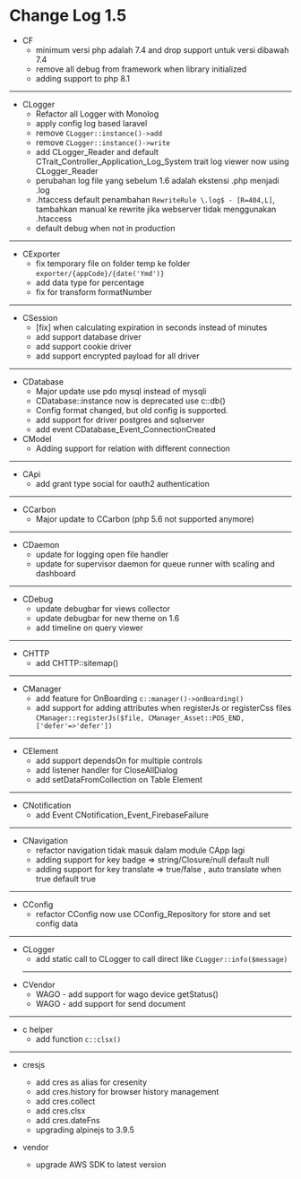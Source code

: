 # Change Log 1.5


- CF
  - minimum versi php adalah 7.4 and drop support untuk versi dibawah 7.4
  - remove all debug from framework when library initialized
  - adding support to php 8.1
---
- CLogger
  - Refactor all Logger with Monolog
  - apply config log based laravel
  - remove `CLogger::instance()->add`
  - remove `CLogger::instance()->write`
  - add CLogger_Reader and default CTrait_Controller_Application_Log_System trait log viewer now using CLogger_Reader
  - perubahan log file yang sebelum 1.6 adalah ekstensi .php menjadi .log
  - .htaccess default penambahan `RewriteRule \.log$ - [R=404,L]`, tambahkan manual ke rewrite jika webserver tidak menggunakan .htaccess
  - default debug when not in production
---
- CExporter
  - fix temporary file on folder temp ke folder `exporter/{appCode}/{date('Ymd')}`
  - add data type for percentage
  - fix for transform formatNumber
---
- CSession
  - [fix] when calculating expiration in seconds instead of minutes
  - add support database driver
  - add support cookie driver
  - add support encrypted payload for all driver
---
- CDatabase
  - Major update use pdo mysql instead of mysqli
  - CDatabase::instance now is deprecated use c::db()
  - Config format changed, but old config is supported.
  - add support for driver postgres and sqlserver
  - add event CDatabase_Event_ConnectionCreated
- CModel
  - Adding support for relation with different connection
---
- CApi
  - add grant type social for oauth2 authentication
---
- CCarbon
  - Major update to CCarbon (php 5.6 not supported anymore)
---
- CDaemon
  - update for logging open file handler
  - update for supervisor daemon for queue runner with scaling and dashboard
---
- CDebug
  - update debugbar for views collector
  - update debugbar for new theme on 1.6
  - add timeline on query viewer
---
- CHTTP
  - add CHTTP::sitemap()

---
- CManager
  - add feature for OnBoarding `c::manager()->onBoarding()`
  - add support for adding attributes when registerJs or registerCss files `CManager::registerJs($file, CManager_Asset::POS_END, ['defer'=>'defer'])`
---
- CElement
  - add support dependsOn for multiple controls
  - add listener handler for CloseAllDialog
  - add setDataFromCollection on Table Element
---
- CNotification
  - add Event CNotification_Event_FirebaseFailure

---
- CNavigation
  - refactor navigation tidak masuk dalam module CApp lagi
  - adding support for key badge => string/Closure/null default null
  - adding support for key translate => true/false , auto translate when true default true
---
- CConfig
  - refactor CConfig now use CConfig_Repository for store and set config data
---
- CLogger
  - add static call to CLogger to call direct like `CLogger::info($message)`
  ---
- CVendor
  - WAGO - add support for wago device getStatus()
  - WAGO - add support for send document
---
- c helper
  - add function `c::clsx()`
---
- cresjs
  - add cres as alias for cresenity
  - add cres.history for browser history management
  - add cres.collect
  - add cres.clsx
  - add cres.dateFns
  - upgrading alpinejs to 3.9.5

- vendor
  - upgrade AWS SDK to latest version
